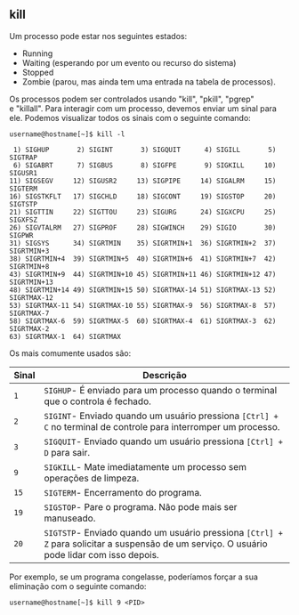 
## kill

Um processo pode estar nos seguintes estados:

- Running
- Waiting (esperando por um evento ou recurso do sistema)
- Stopped
- Zombie (parou, mas ainda tem uma entrada na tabela de processos).


Os processos podem ser controlados usando "kill", "pkill", "pgrep" e "killall". Para interagir com um processo, devemos enviar um sinal para ele. Podemos visualizar todos os sinais com o seguinte comando:

```
username@hostname[~]$ kill -l

 1) SIGHUP       2) SIGINT       3) SIGQUIT      4) SIGILL       5) SIGTRAP
 6) SIGABRT      7) SIGBUS       8) SIGFPE       9) SIGKILL     10) SIGUSR1
11) SIGSEGV     12) SIGUSR2     13) SIGPIPE     14) SIGALRM     15) SIGTERM
16) SIGSTKFLT   17) SIGCHLD     18) SIGCONT     19) SIGSTOP     20) SIGTSTP
21) SIGTTIN     22) SIGTTOU     23) SIGURG      24) SIGXCPU     25) SIGXFSZ
26) SIGVTALRM   27) SIGPROF     28) SIGWINCH    29) SIGIO       30) SIGPWR
31) SIGSYS      34) SIGRTMIN    35) SIGRTMIN+1  36) SIGRTMIN+2  37) SIGRTMIN+3
38) SIGRTMIN+4  39) SIGRTMIN+5  40) SIGRTMIN+6  41) SIGRTMIN+7  42) SIGRTMIN+8
43) SIGRTMIN+9  44) SIGRTMIN+10 45) SIGRTMIN+11 46) SIGRTMIN+12 47) SIGRTMIN+13
48) SIGRTMIN+14 49) SIGRTMIN+15 50) SIGRTMAX-14 51) SIGRTMAX-13 52) SIGRTMAX-12
53) SIGRTMAX-11 54) SIGRTMAX-10 55) SIGRTMAX-9  56) SIGRTMAX-8  57) SIGRTMAX-7
58) SIGRTMAX-6  59) SIGRTMAX-5  60) SIGRTMAX-4  61) SIGRTMAX-3  62) SIGRTMAX-2
63) SIGRTMAX-1  64) SIGRTMAX
```


Os mais comumente usados ​​são: 

|**Sinal**|**Descrição**|
|---|---|
|`1`|`SIGHUP`- É enviado para um processo quando o terminal que o controla é fechado.|
|`2`|`SIGINT`- Enviado quando um usuário pressiona `[Ctrl] + C` no terminal de controle para interromper um processo.|
|`3`|`SIGQUIT`- Enviado quando um usuário pressiona `[Ctrl] + D` para sair.|
|`9`|`SIGKILL`- Mate imediatamente um processo sem operações de limpeza.|
|`15`|`SIGTERM`- Encerramento do programa.|
|`19`|`SIGSTOP`- Pare o programa. Não pode mais ser manuseado.|
|`20`|`SIGTSTP`- Enviado quando um usuário pressiona `[Ctrl] + Z` para solicitar a suspensão de um serviço. O usuário pode lidar com isso depois.|

Por exemplo, se um programa congelasse, poderíamos forçar a sua eliminação com o seguinte comando:

```
username@hostname[~]$ kill 9 <PID> 
```